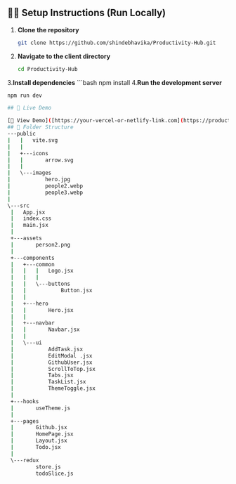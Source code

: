 ## 🧑‍💻 Setup Instructions (Run Locally)

1. **Clone the repository**
   ```bash
   git clone https://github.com/shindebhavika/Productivity-Hub.git
   
2. **Navigate to the client directory**
     ```bash
    cd Productivity-Hub

3.**Install dependencies**
    ```bash
     npm install
4.**Run the development server**
   ```bash
   npm run dev

## 🚀 Live Demo

[🔗 View Demo]([https://your-vercel-or-netlify-link.com](https://productivity-hub-lemon.vercel.app/))
## 📁 Folder Structure
---public
|   |   vite.svg
|   |
|   +---icons
|   |       arrow.svg
|   |
|   \---images
|           hero.jpg
|           people2.webp
|           people3.webp
|
\---src
    |   App.jsx
    |   index.css
    |   main.jsx
    |
    +---assets
    |       person2.png
    |
    +---components
    |   +---common
    |   |   |   Logo.jsx
    |   |   |
    |   |   \---buttons
    |   |           Button.jsx
    |   |
    |   +---hero
    |   |       Hero.jsx
    |   |
    |   +---navbar
    |   |       Navbar.jsx
    |   |
    |   \---ui
    |           AddTask.jsx
    |           EditModal .jsx
    |           GithubUser.jsx
    |           ScrollToTop.jsx
    |           Tabs.jsx
    |           TaskList.jsx
    |           ThemeToggle.jsx
    |
    +---hooks
    |       useTheme.js
    |
    +---pages
    |       Github.jsx
    |       HomePage.jsx
    |       Layout.jsx
    |       Todo.jsx
    |
    \---redux
            store.js
            todoSlice.js
